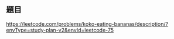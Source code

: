## 題目
https://leetcode.com/problems/koko-eating-bananas/description/?envType=study-plan-v2&envId=leetcode-75

